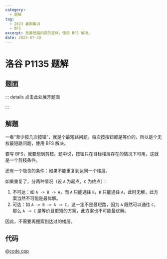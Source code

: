 ```yaml
---
category:
  - 题解
tag:
  - 2023 暑期集训
  - BFS
excerpt: 是最短路问题的变体，使用 BFS 解决。
date: 2023-07-20
---
```


# 洛谷 P1135 题解

## 题面

::: details 点击此处展开题面

<!-- @include: ../../source/luogu/P1135/README.md -->

:::

## 解题

一看“至少按几次按钮”，就是个最短路问题。每次按按钮都是等价的，所以是个无权最短路问题，使用 BFS 解决。

要写 BFS，就要想到剪枝。题中说，按钮只在目标楼层存在的情况下可用，这就是一个剪枝条件。

还有一个隐含的条件：如果不能重复到达同一个楼层。

如果重复了，分两种情况（设 `A` 为起点，`C` 为终点）：

1. 不可达：如 `A -> B -> A`，而 `A` 只能通往 `B`，`B` 只能通往 `A`，此时无解，此方案当然不可能是最优解。
2. 可达：如 `A -> B -> A -> C`，这一定不是最短路，因为 `A` 既然可以通往 `C`，那么 `A -> C` 是等价且更短的方案，此方案也不可能最优解。

因此，不需要再搜索到达过的楼层。

## 代码

@[code cpp](../../source/luogu/P1135/bfs.cpp)
